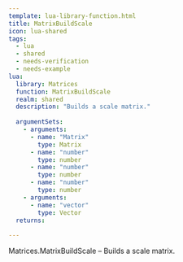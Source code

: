 ```yaml
---
template: lua-library-function.html
title: MatrixBuildScale
icon: lua-shared
tags:
  - lua
  - shared
  - needs-verification
  - needs-example
lua:
  library: Matrices
  function: MatrixBuildScale
  realm: shared
  description: "Builds a scale matrix."
  
  argumentSets:
    - arguments:
      - name: "Matrix"
        type: Matrix
      - name: "number"
        type: number
      - name: "number"
        type: number
      - name: "number"
        type: number
    - arguments:
      - name: "vector"
        type: Vector
  returns:
    
---
```


<div class="lua__search__keywords">
Matrices.MatrixBuildScale &#x2013; Builds a scale matrix.
</div>
